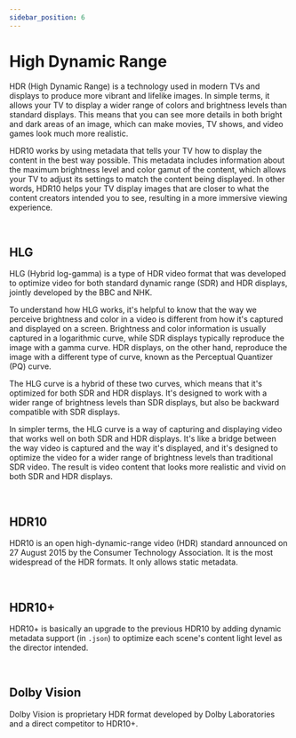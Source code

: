 ```yaml
---
sidebar_position: 6
---
```


# High Dynamic Range

HDR (High Dynamic Range) is a technology used in modern TVs and displays to produce more vibrant and lifelike images. In simple terms, it allows your TV to display a wider range of colors and brightness levels than standard displays. This means that you can see more details in both bright and dark areas of an image, which can make movies, TV shows, and video games look much more realistic.

HDR10 works by using metadata that tells your TV how to display the content in the best way possible. This metadata includes information about the maximum brightness level and color gamut of the content, which allows your TV to adjust its settings to match the content being displayed. In other words, HDR10 helps your TV display images that are closer to what the content creators intended you to see, resulting in a more immersive viewing experience.


&nbsp;&nbsp;
## HLG

HLG (Hybrid log-gamma) is a type of HDR video format that was developed to optimize video for both standard dynamic range (SDR) and HDR displays, jointly developed by the BBC and NHK.

To understand how HLG works, it's helpful to know that the way we perceive brightness and color in a video is different from how it's captured and displayed on a screen. Brightness and color information is usually captured in a logarithmic curve, while SDR displays typically reproduce the image with a gamma curve. HDR displays, on the other hand, reproduce the image with a different type of curve, known as the Perceptual Quantizer (PQ) curve.

The HLG curve is a hybrid of these two curves, which means that it's optimized for both SDR and HDR displays. It's designed to work with a wider range of brightness levels than SDR displays, but also be backward compatible with SDR displays.

In simpler terms, the HLG curve is a way of capturing and displaying video that works well on both SDR and HDR displays. It's like a bridge between the way video is captured and the way it's displayed, and it's designed to optimize the video for a wider range of brightness levels than traditional SDR video. The result is video content that looks more realistic and vivid on both SDR and HDR displays.


&nbsp;&nbsp;
## HDR10

HDR10 is an open high-dynamic-range video (HDR) standard announced on 27 August 2015 by the Consumer Technology Association. It is the most widespread of the HDR formats. It only allows static metadata.


&nbsp;&nbsp;
## HDR10+

HDR10+ is basically an upgrade to the previous HDR10 by adding dynamic metadata support (in ``.json``) to optimize each scene's content light level as the director intended.


&nbsp;&nbsp;
## Dolby Vision

Dolby Vision is proprietary HDR format developed by Dolby Laboratories and a direct competitor to HDR10+.
